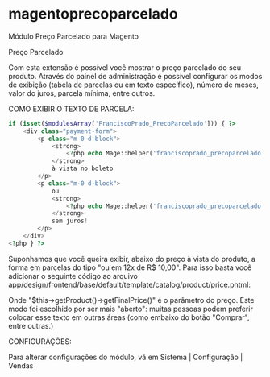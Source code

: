 # magentoprecoparcelado
Módulo Preço Parcelado para Magento

Preço Parcelado

Com esta extensão é possível você mostrar o preço parcelado do seu produto. Através do painel de administração é possível configurar os modos de exibição (tabela de parcelas ou em texto específico), número de meses, valor do juros, parcela mínima, entre outros.

COMO EXIBIR O TEXTO DE PARCELA:

```php
if (isset($modulesArray['FranciscoPrado_PrecoParcelado'])) { ?>
	<div class="payment-form">
	    <p class="m-0 d-block">
	    	<strong>
				<?php echo Mage::helper('franciscoprado_precoparcelado')->getSinglePrice($this->getProduct()->getFinalPrice()); ?>
	    	</strong> 
	    	à vista no boleto
	    </p>
	    <p class="m-0 d-block">
	    	ou
	    	<strong>
				<?php echo Mage::helper('franciscoprado_precoparcelado')->getPrice($this->getProduct()->getFinalPrice()); ?>
	    	</strong> 
	    	sem juros!
	    </p>
	</div>	
<?php } ?>
```

Suponhamos que você queira exibir, abaixo do preço à vista do produto, a forma em parcelas do tipo "ou em 12x de R$ 10,00". Para isso basta você adicionar o seguinte código ao arquivo app/design/frontend/base/default/template/catalog/product/price.phtml:


Onde "$this->getProduct()->getFinalPrice()" é o parâmetro do preço. Este modo foi escolhido por ser mais "aberto": muitas pessoas podem preferir colocar esse texto em outras áreas (como embaixo do botão "Comprar", entre outras.)

CONFIGURAÇÕES:

Para alterar configurações do módulo, vá em Sistema | Configuração | Vendas
